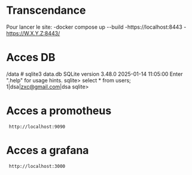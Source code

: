 # Transcendance

Pour lancer le site:
    -docker compose up --build
    -https://localhost:8443
    -https://W.X.Y.Z:8443/

# Acces DB

/data # sqlite3 data.db 
SQLite version 3.48.0 2025-01-14 11:05:00
Enter ".help" for usage hints.
sqlite> select * from users;
1|dsa|zxc@gmail.com|dsa
sqlite> 

# Acces a promotheus

     http://localhost:9090

# Acces a grafana

     http://localhost:3000
